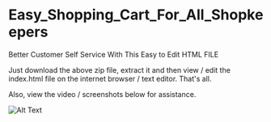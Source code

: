 # Easy_Shopping_Cart_For_All_Shopkeepers
Better Customer Self Service With This Easy to Edit HTML FILE

Just download the above zip file, extract it and then view / edit the index.html file on the internet browser / text editor. That's all.

Also, view the video / screenshots below for assistance.

![Alt Text](https://i.imgur.com/jK4CmjU.jpg "Image Title")

